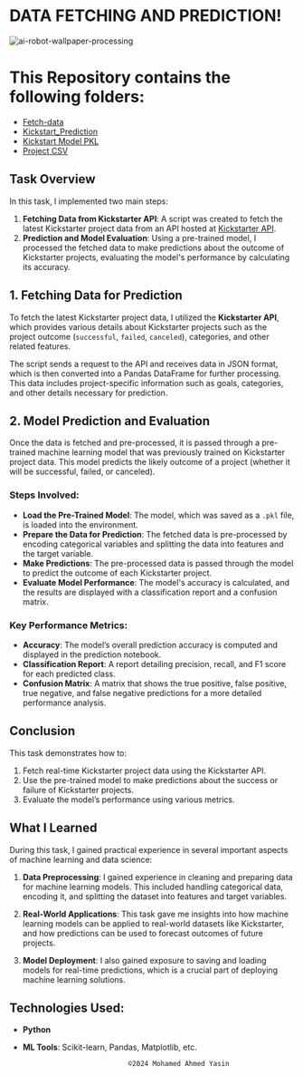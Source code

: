 # DATA FETCHING AND PREDICTION!

![ai-robot-wallpaper-processing](https://github.com/user-attachments/assets/14b3946d-1425-4cd2-b226-2484c570177d)


# This Repository contains the following folders:
- [Fetch-data](https://github.com/fmhirwa/ml-database_design/blob/main/Models/fetch-data.py)
- [Kickstart_Prediction](https://github.com/fmhirwa/ml-database_design/blob/main/Models/kickstart_prediction.ipynb)
- [Kickstart Model PKL](https://github.com/fmhirwa/ml-database_design/blob/main/Models/kickstarter_model.pkl)
- [Project CSV](https://github.com/fmhirwa/ml-database_design/blob/main/Models/kickstarter_projects_for_ml.csv)


## Task Overview

In this task, I implemented two main steps:

1. **Fetching Data from Kickstarter API**: A script was created to fetch the latest Kickstarter project data from an API hosted at [Kickstarter API](https://kickstarter-api.onrender.com).
2. **Prediction and Model Evaluation**: Using a pre-trained model, I processed the fetched data to make predictions about the outcome of Kickstarter projects, evaluating the model's performance by calculating its accuracy.

## 1. Fetching Data for Prediction

To fetch the latest Kickstarter project data, I utilized the **Kickstarter API**, which provides various details about Kickstarter projects such as the project outcome (`successful`, `failed`, `canceled`), categories, and other related features.

The script sends a request to the API and receives data in JSON format, which is then converted into a Pandas DataFrame for further processing. This data includes project-specific information such as goals, categories, and other details necessary for prediction.

## 2. Model Prediction and Evaluation

Once the data is fetched and pre-processed, it is passed through a pre-trained machine learning model that was previously trained on Kickstarter project data. This model predicts the likely outcome of a project (whether it will be successful, failed, or canceled).

### Steps Involved:
- **Load the Pre-Trained Model**: The model, which was saved as a `.pkl` file, is loaded into the environment.
- **Prepare the Data for Prediction**: The fetched data is pre-processed by encoding categorical variables and splitting the data into features and the target variable.
- **Make Predictions**: The pre-processed data is passed through the model to predict the outcome of each Kickstarter project.
- **Evaluate Model Performance**: The model's accuracy is calculated, and the results are displayed with a classification report and a confusion matrix.

### Key Performance Metrics:
- **Accuracy**: The model’s overall prediction accuracy is computed and displayed in the prediction notebook.
- **Classification Report**: A report detailing precision, recall, and F1 score for each predicted class.
- **Confusion Matrix**: A matrix that shows the true positive, false positive, true negative, and false negative predictions for a more detailed performance analysis.

## Conclusion

This task demonstrates how to:
1. Fetch real-time Kickstarter project data using the Kickstarter API.
2. Use the pre-trained model to make predictions about the success or failure of Kickstarter projects.
3. Evaluate the model’s performance using various metrics.

## What I Learned

During this task, I gained practical experience in several important aspects of machine learning and data science:
   
1. **Data Preprocessing**: I gained experience in cleaning and preparing data for machine learning models. This included handling categorical data, encoding it, and splitting the dataset into features and target variables.

2. **Real-World Applications**: This task gave me insights into how machine learning models can be applied to real-world datasets like Kickstarter, and how predictions can be used to forecast outcomes of future projects.

3. **Model Deployment**: I also gained exposure to saving and loading models for real-time predictions, which is a crucial part of deploying machine learning solutions.

## Technologies Used:
- **Python**
- **ML Tools**: Scikit-learn, Pandas, Matplotlib, etc.

                                ©2024 Mohamed Ahmed Yasin

